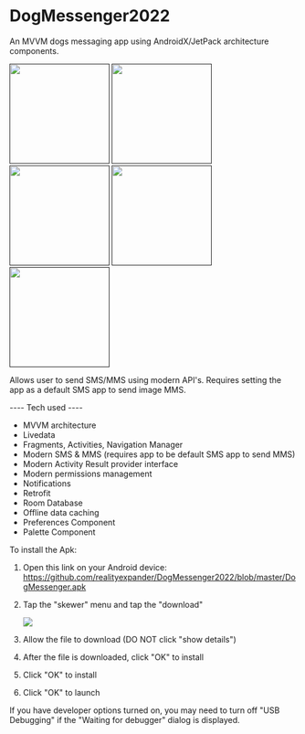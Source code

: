 # DogMessenger2022
An MVVM dogs messaging app using AndroidX/JetPack architecture components.

[<img src="https://user-images.githubusercontent.com/5157474/147440448-15196801-1a93-457d-8ea9-9eecbb459bca.png" width="175"/>]()
[<img src="https://user-images.githubusercontent.com/5157474/147440514-ce7eb07e-3483-4999-8181-54a08c5ae73d.png" width="175"/>]()
[<img src="https://user-images.githubusercontent.com/5157474/147440460-19acc1ef-085f-48bf-a16c-8e9d6966a368.png" width="175"/>]()
[<img src="https://user-images.githubusercontent.com/5157474/147440653-8631d0bc-56de-458b-9cfc-4911cf70898d.png" width="175"/>]()
[<img src="https://user-images.githubusercontent.com/5157474/147440469-b4eef2b4-3738-44c3-ad01-3c2e2235c3b0.png" width="175"/>]()

Allows user to send SMS/MMS using modern API's. Requires setting the app as a default SMS app to send image MMS.

---- Tech used ----
- MVVM architecture
- Livedata
- Fragments, Activities, Navigation Manager
- Modern SMS & MMS (requires app to be default SMS app to send MMS)
- Modern Activity Result provider interface
- Modern permissions management
- Notifications
- Retrofit
- Room Database
- Offline data caching
- Preferences Component
- Palette Component

To install the Apk:

1. Open this link on your Android device:
   https://github.com/realityexpander/DogMessenger2022/blob/master/DogMessenger.apk
2. Tap the "skewer" menu and tap the "download"

   [![](https://user-images.githubusercontent.com/5157474/147434050-57102a30-af32-46ed-a90b-d94e0c4a4f35.jpg)]()
3. Allow the file to download (DO NOT click "show details")
4. After the file is downloaded, click "OK" to install
5. Click "OK" to install
6. Click "OK" to launch

If you have developer options turned on, you may need to turn off "USB Debugging" if the "Waiting for debugger" dialog is displayed.
